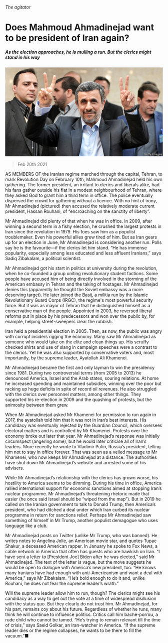###### The agitator

# Does Mahmoud Ahmadinejad want to be president of Iran again? 

##### As the election approaches, he is mulling a run. But the clerics might stand in his way 

![image](images/20210220_MAP001_0.jpg) 

> Feb 20th 2021 


AS MEMBERS OF the Iranian regime marched through the capital, Tehran, to mark Revolution Day on February 10th, Mahmoud Ahmadinejad held his own gathering. The former president, an irritant to clerics and liberals alike, had his fans gather outside his flat in a modest neighbourhood of Tehran, where they asked God to grant him a third term in office. The police eventually dispersed the crowd for gathering without a licence. With no hint of irony, Mr Ahmadinejad (pictured) then accused the relatively moderate current president, Hassan Rouhani, of “encroaching on the sanctity of liberty”.


Mr Ahmadinejad did plenty of that when he was in office. In 2009, after winning a second term in a fishy election, he crushed the largest protests in Iran since the revolution in 1979. His foes saw him as a populist troublemaker. Even his powerful allies grew tired of him. But as Iran gears up for an election in June, Mr Ahmadinejad is considering another run. Polls say he is the favourite—if the clerics let him stand. “He has immense popularity, especially among less educated and less affluent Iranians,” says Sadiq Zibakalam, a political scientist.



Mr Ahmadinejad got his start in politics at university during the revolution, when he co-founded a group uniting revolutionary student factions. Some people have accused him of being directly involved in the storming of the American embassy in Tehran and the taking of hostages. Mr Ahmadinejad denies this (apparently he thought the Soviet embassy was a more deserving target). He later joined the Basij, a militia run by the Islamic Revolutionary Guard Corps (IRGC), the regime's most powerful security force. But it was as mayor of Tehran that he distinguished himself as a conservative man of the people. Appointed in 2003, he reversed liberal reforms put in place by his predecessors and won over the public by, for example, helping street-sweepers clear the rubbish.


Iran held a presidential election in 2005. Then, as now, the public was angry with corrupt insiders rigging the economy. Many saw Mr Ahmadinejad as someone who would take on the elite and clean things up. His scruffy checked shirts and use of slang in campaign speeches were a contrast to the clerics. Yet he was also supported by conservative voters and, most importantly, by the supreme leader, Ayatollah Ali Khamenei.


Mr Ahmadinejad became the first and only layman to win the presidency since 1981. During two controversial terms (from 2005 to 2013) he denounced America, Israel and the Arab states, souring relations. At home he increased spending and maintained subsidies, winning over the poor but racking up huge deficits in spite of record oil revenues. He also struggled with the clerics over personnel matters, among other things. They supported his re-election in 2009 and the quashing of protests, but the animosity between them grew.


When Mr Ahmadinejad asked Mr Khamenei for permission to run again in 2017, the ayatollah told him that it was not in Iran’s best interests. His candidacy was eventually rejected by the Guardian Council, which oversees electoral matters and is controlled by Mr Khamenei. Protests over the economy broke out later that year. Mr Ahmadinejad’s response was initially circumspect (angering some), but he would later criticise all of Iran’s leaders. More recently he wrote to Vladimir Putin, Russia’s president, telling him not to stay in office forever. That was seen as a veiled message to Mr Khamenei, who now keeps Mr Ahmadinejad at a distance. The authorities have shut down Mr Ahmadinejad’s website and arrested some of his advisers.


While Mr Ahmadinejad’s relationship with the clerics has grown worse, his hostility to America seems to be dimming. During his time in office, America rallied international support for economic sanctions aimed at stopping Iran’s nuclear programme. Mr Ahmadinejad’s threatening rhetoric made that easier (he once said Israel should be “wiped from the map”). But in 2019 he called on the Iranian government to talk to Donald Trump, then America’s president, who had ditched a deal under which Iran curbed its nuclear programme in return for sanctions relief. Perhaps Mr Ahmadinejad saw something of himself in Mr Trump, another populist demagogue who uses language like a club.


Mr Ahmadinejad posts on Twitter (unlike Mr Trump, who was banned). He writes notes to Angelina Jolie, an American movie star, and quotes Tupac Shakur, a deceased American rapper. In January he spoke to Fox News, a cable network in America that often has guests who are hawkish on Iran. “I have sent a letter to [President Joe] Biden after he was elected,” said Mr Ahmadinejad. The text of the letter is vague, but the move suggests he would be open to dialogue with America’s new president, too. “He knows many Iranians have had enough with anti-Americanism and want a deal with America,” says Mr Zibakalam. “He’s bold enough to do it and, unlike Rouhani, he does not fear the supreme leader’s wrath.”


Will the supreme leader allow him to run, though? The clerics might see his candidacy as a way to get out the vote at a time of widespread disillusion with the status quo. But they clearly do not trust him. Mr Ahmadinejad, for his part, remains coy about his future. Regardless of whether he runs, many think he will continue to influence politics. Critics call him bache-porrou, a rude child who cannot be tamed. “He’s trying to remain relevant till the time of crisis,” says Saeid Golkar, an Iran-watcher in America. “If the supreme leader dies or the regime collapses, he wants to be there to fill the vacuum.”■

